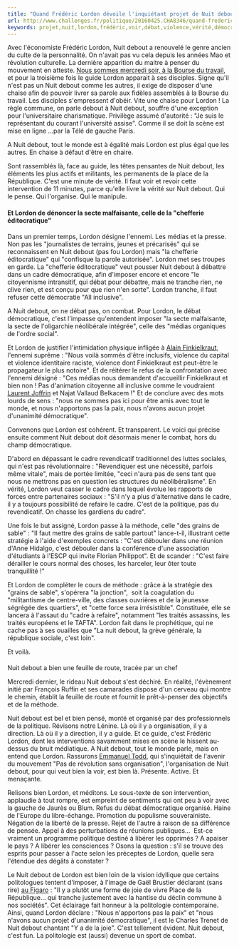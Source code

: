 ```yaml
---
title: "Quand Frédéric Lordon dévoile l'inquiétant projet de Nuit debout"
url: http://www.challenges.fr/politique/20160425.CHA8346/quand-frederic-lordon-devoile-l-inquietant-projet-de-nuit-debout.html
keywords: projet,nuit,lordon,frédéric,voir,débat,violence,vérité,démocratique,linquiétant,cest,guide,dévoile,cadre
---
```

Avec l\'économiste Frédéric Lordon, Nuit debout a renouvelé le genre ancien du culte de la personnalité. On n\'avait pas vu cela depuis les années Mao et révolution culturelle. La dernière apparition du maitre à penser du mouvement en atteste. [Nous sommes mercredi soir, à la Bourse du travail](https://www.youtube.com/watch?v=IY94-Fkf3iw&sns=fb), et pour la troisième fois le guide Lordon apparait à ses disciples. Signe qu\'il n\'est pas un Nuit debout comme les autres, il exige de disposer d\'une chaise afin de pouvoir livrer sa parole aux fidèles assemblés à la Bourse du travail. Les disciples s\'empressent d\'obéir. Vite une chaise pour Lordon ! La règle commune, on parle debout à Nuit debout, souffre d\'une exception pour l\'universitaire charismatique. Privilège assumé d\'autorité : \"Je suis le représentant du courant l\'université assise\". Comme il se doit la scène est mise en ligne \...par la Télé de gauche Paris.

A Nuit debout, tout le monde est à égalité mais Lordon est plus égal que les autres. En chaise à défaut d\'être en chaire.

Sont rassemblés là, face au guide, les têtes pensantes de Nuit debout, les éléments les plus actifs et militants, les permanents de la place de la République. C\'est une minute de vérité. Il faut voir et revoir cette intervention de 11 minutes, parce qu\'elle livre la vérité sur Nuit debout. Qui le pense. Qui l\'organise. Qui le manipule.

#### Et Lordon de dénoncer la secte malfaisante, celle de la \"chefferie éditocratique\"

Dans un premier temps, Lordon désigne l\'ennemi. Les médias et la presse. Non pas les \"journalistes de terrains, jeunes et précarisés\" qui se reconnaissent en Nuit debout (pas fou Lordon) mais \"la chefferie éditocratique\" qui \"confisque la parole autorisée\". Lordon met ses troupes en garde. La \"chefferie éditocratique\" veut pousser Nuit debout à débattre dans un cadre démocratique, afin d\'imposer encore et encore \"le citoyennisme intransitif, qui débat pour débattre, mais ne tranche rien, ne clive rien, et est conçu pour que rien n\'en sorte\". Lordon tranche, il faut refuser cette démocratie \"All inclusive\".

A Nuit debout, on ne débat pas, on combat. Pour Lordon, le débat démocratique, c\'est l\'impasse qu\'entendent imposer \"la secte malfaisante, la secte de l\'oligarchie néolibérale intégrée\", celle des \"médias organiques de l\'ordre social\".

Et Lordon de justifier l\'intimidation physique infligée à [Alain Finkielkraut](https://www.challenges.fr/tag_personnalite/alain-finkielkraut_5986/), l\'ennemi suprême : \"Nous voilà sommés d\'être inclusifs, violence du capital et violence identitaire raciste, violence dont Finkielkraut est peut-être le propagateur le plus notoire\". Et de réitérer le refus de la confrontation avec l\'ennemi désigné : \"Ces médias nous demandent d\'accueillir Finkielkraut et bien non ! Pas d\'animation citoyenne all inclusive comme le voudraient [Laurent Joffrin](https://www.challenges.fr/tag_personnalite/laurent-joffrin_2762/) et Najat Vallaud Belkacem !\" Et de conclure avec des mots lourds de sens : \"nous ne sommes pas ici pour être amis avec tout le monde, et nous n\'apportons pas la paix, nous n\'avons aucun projet d\'unanimité démocratique\".

Convenons que Lordon est cohérent. Et transparent. Le voici qui précise ensuite comment Nuit debout doit désormais mener le combat, hors du champ démocratique.

D\'abord en dépassant le cadre revendicatif traditionnel des luttes sociales, qui n\'est pas révolutionnaire : \"Revendiquer est une nécessité, parfois même vitale\", mais de portée limitée, \"ceci n\'aura pas de sens tant que nous ne mettrons pas en question les structures du néolibéralisme\". En vérité, Lordon veut casser le cadre dans lequel évolue les rapports de forces entre partenaires sociaux : \"S\'il n\'y a plus d\'alternative dans le cadre, il y a toujours possibilité de refaire le cadre. C\'est de la politique, pas du revendicatif. On chasse les gardiens du cadre\".

Une fois le but assigné, Lordon passe à la méthode, celle \"des grains de sable\" : \"Il faut mettre des grains de sable partout\" lance-t-il, illustrant cette stratégie à l\'aide d\'exemples concrets : \"C\'est débouler dans une réunion d\'Anne Hidalgo, c\'est débouler dans la conférence d\'une association d\'étudiants à l\'ESCP qui invite Florian Philippot\". Et de scander : \"C\'est faire dérailler le cours normal des choses, les harceler, leur ôter toute tranquillité !\"

Et Lordon de compléter le cours de méthode : grâce à la stratégie des \"grains de sable\", s\'opérera \"la jonction\",  soit la coagulation du \"militantisme de centre-ville, des classes ouvrières et de la jeunesse ségrégée des quartiers\", et \"cette force sera irrésistible\". Constituée, elle se lancera à l\'assaut du \"cadre à refaire\", notamment \"les traités assassins, les traités européens et le TAFTA\". Lordon fait dans le prophétique, qui ne cache pas à ses ouailles que \"La nuit debout, la grève générale, la république sociale, c\'est loin\".

Et voilà.

#### 

Nuit debout a bien une feuille de route, tracée par un chef

Mercredi dernier, le rideau Nuit debout s\'est déchiré. En réalité, l\'évènement initié par François Ruffin et ses camarades dispose d\'un cerveau qui montre le chemin, établit la feuille de route et fournit le prêt-à-penser des objectifs et de la méthode.

Nuit debout est bel et bien pensé, monté et organisé par des professionnels de la politique. Révisons notre Lénine. Là où il y a organisation, il y a direction. Là où il y a direction, il y a guide. Et ce guide, c\'est Frédéric Lordon, dont les interventions savamment mises en scène le hissent au-dessus du bruit médiatique. A Nuit debout, tout le monde parle, mais on entend que Lordon. Rassurons [Emmanuel Todd](http://www.lesinrocks.com/2016/04/news/emmanuel-todd-soutient-nuit-debout-souhaite-mise-a-mort-de-generation/), qui s\'inquiétait de l\'avenir du mouvement \"Pas de révolution sans organisation\", l\'organisation de Nuit debout, pour qui veut bien la voir, est bien là. Présente. Active. Et menaçante.

Relisons bien Lordon, et méditons. Le sous-texte de son intervention, applaudie à tout rompre, est empreint de sentiments qui ont peu à voir avec la gauche de Jaurès ou Blum. Refus du débat démocratique organisé. Haine de l\'Europe du libre-échange. Promotion du populisme souverainiste. Négation de la liberté de la presse. Rejet de l\'autre à raison de sa différence de pensée. Appel à des perturbations de réunions publiques...  Est-ce vraiment un programme politique destiné à libérer les opprimés ? A apaiser le pays ? A libérer les consciences ? Osons la question : s\'il se trouve des esprits pour passer à l\'acte selon les préceptes de Lordon, quelle sera l\'étendue des dégâts à constater ?

Le Nuit debout de Lordon est bien loin de la vision idyllique que certains politologues tentent d\'imposer, à l\'image de Gaël Brustier déclarant (sans rire) [au Figaro](http://www.lefigaro.fr/vox/politique/2016/04/22/31001-20160422ARTFIG00371--gael-brustier-nuit-debout-est-une-reponse-a-la-hantise-du-destin-de-nos-societe.php) : \"Il y a plutôt une forme de joie de vivre Place de la République... qui tranche justement avec la hantise du déclin commune à nos sociétés\". Cet éclairage fait honneur à la politologie contemporaine. Ainsi, quand Lordon déclare : \"Nous n\'apportons pas la paix\" et \"nous n\'avons aucun projet d\'unanimité démocratique\", il est le Charles Trenet de Nuit debout chantant \"Y a de la joie\". C\'est tellement évident. Nuit debout, c\'est fun. La politologie est (aussi) devenue un sport de combat.

 

 
